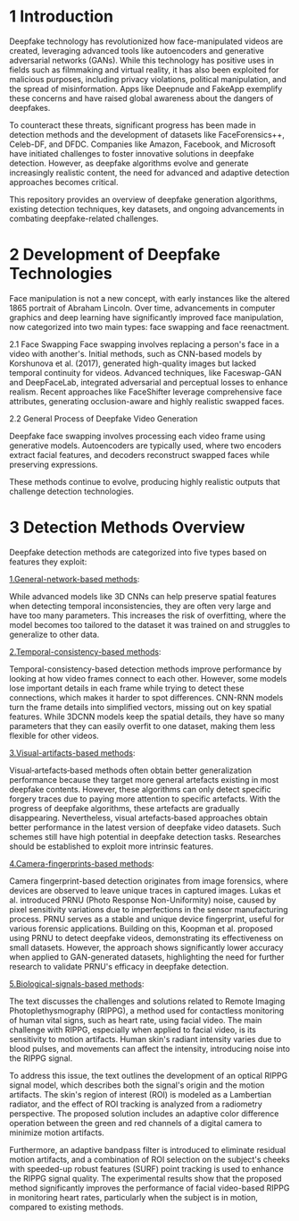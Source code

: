 
# **1 Introduction**


Deepfake technology has revolutionized how face-manipulated videos are created, leveraging advanced tools like autoencoders and generative adversarial networks (GANs). While this technology has positive uses in fields such as filmmaking and virtual reality, it has also been exploited for malicious purposes, including privacy violations, political manipulation, and the spread of misinformation. Apps like Deepnude and FakeApp exemplify these concerns and have raised global awareness about the dangers of deepfakes.

To counteract these threats, significant progress has been made in detection methods and the development of datasets like FaceForensics++, Celeb-DF, and DFDC. Companies like Amazon, Facebook, and Microsoft have initiated challenges to foster innovative solutions in deepfake detection. However, as deepfake algorithms evolve and generate increasingly realistic content, the need for advanced and adaptive detection approaches becomes critical.

This repository provides an overview of deepfake generation algorithms, existing detection techniques, key datasets, and ongoing advancements in combating deepfake-related challenges.



# 2 Development of Deepfake Technologies
Face manipulation is not a new concept, with early instances like the altered 1865 portrait of Abraham Lincoln. Over time, advancements in computer graphics and deep learning have significantly improved face manipulation, now categorized into two main types: face swapping and face reenactment.

2.1 Face Swapping
Face swapping involves replacing a person's face in a video with another's. Initial methods, such as CNN-based models by Korshunova et al. (2017), generated high-quality images but lacked temporal continuity for videos. Advanced techniques, like Faceswap-GAN and DeepFaceLab, integrated adversarial and perceptual losses to enhance realism. Recent approaches like FaceShifter leverage comprehensive face attributes, generating occlusion-aware and highly realistic swapped faces.



2.2 General Process of Deepfake Video Generation

Deepfake face swapping involves processing each video frame using generative models. Autoencoders are typically used, where two encoders extract facial features, and decoders reconstruct swapped faces while preserving expressions.

These methods continue to evolve, producing highly realistic outputs that challenge detection technologies.



# 3 Detection Methods Overview

Deepfake detection methods are categorized into five types based on features they exploit:

[1.General-network-based methods](https://github.com/rushi2163/reasearchPaper/blob/main/Two-Stream%20Neural%20Networks%20for%20Tampered%20Face%20Detection.pdf): 

While advanced models like 3D CNNs can help preserve spatial features when detecting temporal inconsistencies, they are often very large and have too many parameters. This increases the risk of overfitting, where the model becomes too tailored to the dataset it was trained on and struggles to generalize to other data.

[2.Temporal-consistency-based methods](url): 

Temporal-consistency-based detection methods improve performance by looking at how video frames connect to each other. However, some models lose important details in each frame while trying to detect these connections, which makes it harder to spot differences. CNN-RNN models turn the frame details into simplified vectors, missing out on key spatial features. While 3DCNN models keep the spatial details, they have so many parameters that they can easily overfit to one dataset, making them less flexible for other videos.

[3.Visual-artifacts-based methods](url): 

Visual‐artefacts‐based methods often obtain better generalization
performance because they target more general artefacts
existing in most deepfake contents. However, these algorithms
can only detect specific forgery traces due to paying more
attention to specific artefacts. With the progress of deepfake
algorithms, these artefacts are gradually disappearing. Nevertheless,
visual artefacts‐based approaches obtain better performance
in the latest version of deepfake video datasets. Such
schemes still have high potential in deepfake detection tasks.
Researches should be established to exploit more intrinsic
features.

[4.Camera-fingerprints-based methods](https://github.com/rushi2163/reasearchPaper/blob/main/Video%20Camera%20Identification%20from%20Sensor%20Pattern%20Noise%20with%20a.pdf): 

  Camera fingerprint-based detection originates from image forensics, where devices are observed to leave unique traces in captured images. Lukas et al. introduced PRNU (Photo Response Non-Uniformity) noise, caused by pixel sensitivity variations due to imperfections in the sensor manufacturing process. PRNU serves as a stable and unique device fingerprint, useful for various forensic applications. Building on this, Koopman et al. proposed using PRNU to detect deepfake videos, demonstrating its effectiveness on small datasets. However, the approach shows significantly lower accuracy when applied to GAN-generated datasets, highlighting the need for further research to validate PRNU's efficacy in deepfake detection.

  
[5.Biological-signals-based methods](https://github.com/rushi2163/reasearchPaper/blob/main/Motion-Resistant%20Remote%20Imaging.pdf): 

The text discusses the challenges and solutions related to Remote Imaging Photoplethysmography (RIPPG), a method used for contactless monitoring of human vital signs, such as heart rate, using facial video. The main challenge with RIPPG, especially when applied to facial video, is its sensitivity to motion artifacts. Human skin's radiant intensity varies due to blood pulses, and movements can affect the intensity, introducing noise into the RIPPG signal.

To address this issue, the text outlines the development of an optical RIPPG signal model, which describes both the signal's origin and the motion artifacts. The skin's region of interest (ROI) is modeled as a Lambertian radiator, and the effect of ROI tracking is analyzed from a radiometry perspective. The proposed solution includes an adaptive color difference operation between the green and red channels of a digital camera to minimize motion artifacts.

Furthermore, an adaptive bandpass filter is introduced to eliminate residual motion artifacts, and a combination of ROI selection on the subject's cheeks with speeded-up robust features (SURF) point tracking is used to enhance the RIPPG signal quality. The experimental results show that the proposed method significantly improves the performance of facial video-based RIPPG in monitoring heart rates, particularly when the subject is in motion, compared to existing methods.
